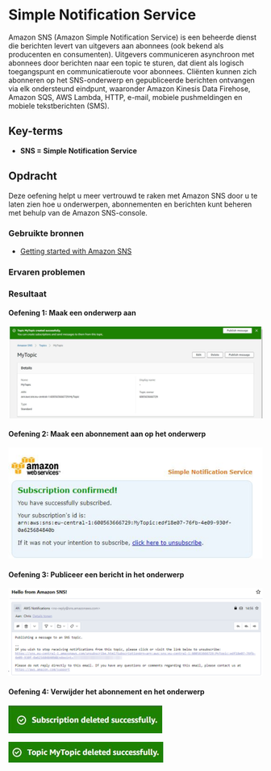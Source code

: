 # Simple Notification Service
Amazon SNS (Amazon Simple Notification Service) is een beheerde dienst die berichten levert van uitgevers aan abonnees (ook bekend als producenten en consumenten). Uitgevers communiceren asynchroon met abonnees door berichten naar een topic te sturen, dat dient als logisch toegangspunt en communicatieroute voor abonnees. Cliënten kunnen zich abonneren op het SNS-onderwerp en gepubliceerde berichten ontvangen via elk ondersteund eindpunt, waaronder Amazon Kinesis Data Firehose, Amazon SQS, AWS Lambda, HTTP, e-mail, mobiele pushmeldingen en mobiele tekstberichten (SMS).
## Key-terms

- **SNS = Simple Notification Service**
## Opdracht

Deze oefening helpt u meer vertrouwd te raken met Amazon SNS door u te laten zien hoe u onderwerpen, abonnementen en berichten kunt beheren met behulp van de Amazon SNS-console.

### Gebruikte bronnen
- [Getting started with Amazon SNS](https://docs.aws.amazon.com/sns/latest/dg/sns-getting-started.html#step-create-queue)

### Ervaren problemen

### Resultaat

#### Oefening 1: Maak een onderwerp aan

![](../00_includes/topic.JPG)

#### Oefening 2: Maak een abonnement aan op het onderwerp

![](../00_includes/subscription.JPG)

#### Oefening 3: Publiceer een bericht in het onderwerp

![](../00_includes/message.png)

#### Oefening 4: Verwijder het abonnement en het onderwerp

![](../00_includes/subdel.JPG)

![](../00_includes/topicdel.JPG)